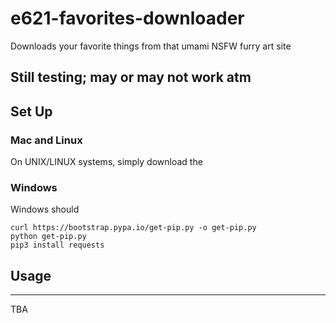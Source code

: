 # e621-favorites-downloader
Downloads your favorite things from that umami NSFW furry art site

## Still testing; may or may not work atm

## Set Up
### Mac and Linux
On UNIX/LINUX systems, simply download the 

### Windows
Windows should 
```
curl https://bootstrap.pypa.io/get-pip.py -o get-pip.py
python get-pip.py
pip3 install requests
```
## Usage
---

TBA
